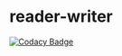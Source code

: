 # reader-writer
[![Codacy Badge](https://api.codacy.com/project/badge/Grade/3ff0b484bb26496cb904995ec6834e7d)](https://app.codacy.com/app/vicky.thakor/reader-writer?utm_source=github.com&utm_medium=referral&utm_content=thakorvicky/reader-writer&utm_campaign=Badge_Grade_Dashboard)